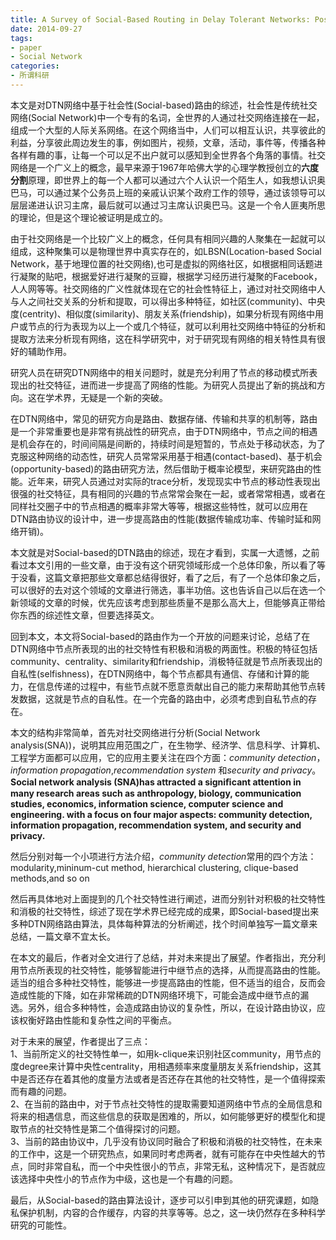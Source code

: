 ```yaml
---
title: A Survey of Social-Based Routing in Delay Tolerant Networks: Positive and Negative Social Effects
date: 2014-09-27
tags:
- paper
- Social Network
categories:
- 所谓科研
---
```


本文是对DTN网络中基于社会性(Social-based)路由的综述，社会性是传统社交网络(Social Network)中一个专有的名词，全世界的人通过社交网络连接在一起，组成一个大型的人际关系网络。在这个网络当中，人们可以相互认识，共享彼此的利益，分享彼此周边发生的事，例如图片，视频，文章，活动，事件等，传播各种各样有趣的事，让每一个可以足不出户就可以感知到全世界各个角落的事情。社交网络是一个广义上的概念，最早来源于1967年哈佛大学的心理学教授创立的**六度分割**原理，即世界上的每一个人都可以通过六个人认识一个陌生人，如我想认识奥巴马，可以通过某个公务员上班的亲戚认识某个政府工作的领导，通过该领导可以层层递进认识习主席，最后就可以通过习主席认识奥巴马。这是一个令人匪夷所思的理论，但是这个理论被证明是成立的。  

由于社交网络是一个比较广义上的概念，任何具有相同兴趣的人聚集在一起就可以组成，这种聚集可以是物理世界中真实存在的，如LBSN(Location-based Social Network，基于地理位置的社交网络),也可是虚拟的网络社区，如根据相同话题进行凝聚的贴吧，根据爱好进行凝聚的豆瓣，根据学习经历进行凝聚的Facebook，人人网等等。社交网络的广义性就体现在它的社会性特征上，通过对社交网络中人与人之间社交关系的分析和提取，可以得出多种特征，如社区(community)、中央度(centrity)、相似度(similarity)、朋友关系(friendship)，如果分析现有网络中用户或节点的行为表现为以上一个或几个特征，就可以利用社交网络中特征的分析和提取方法来分析现有网络，这在科学研究中，对于研究现有网络的相关特性具有很好的辅助作用。  

研究人员在研究DTN网络中的相关问题时，就是充分利用了节点的移动模式所表现出的社交特征，进而进一步提高了网络的性能。为研究人员提出了新的挑战和方向。这在学术界，无疑是一个新的突破。  

在DTN网络中，常见的研究方向是路由、数据存储、传输和共享的机制等，路由是一个非常重要也是非常有挑战性的研究点，由于DTN网络中，节点之间的相遇是机会存在的，时间间隔是间断的，持续时间是短暂的，节点处于移动状态，为了克服这种网络的动态性，研究人员常常采用基于相遇(contact-based)、基于机会(opportunity-based)的路由研究方法，然后借助于概率论模型，来研究路由的性能。近年来，研究人员通过对实际的trace分析，发现现实中节点的移动性表现出很强的社交特征，具有相同的兴趣的节点常常会聚在一起，或者常常相遇，或者在同样社交圈子中的节点相遇的概率非常大等等，根据这些特性，就可以应用在DTN路由协议的设计中，进一步提高路由的性能(数据传输成功率、传输时延和网络开销)。  
 
本文就是对Social-based的DTN路由的综述，现在才看到，实属一大遗憾，之前看过本文引用的一些文章，由于没有这个研究领域形成一个总体印象，所以看了等于没看，这篇文章把那些文章都总结得很好，看了之后，有了一个总体印象之后，可以很好的去对这个领域的文章进行筛选，事半功倍。这也告诉自己以后在选一个新领域的文章的时候，优先应该考虑到那些质量不是那么高大上，但能够真正带给你东西的综述性文章，但要选择英文。 

回到本文，本文将Social-based的路由作为一个开放的问题来讨论，总结了在DTN网络中节点所表现的出的社交特性有积极和消极的两面性。积极的特征包括community、centrality、similarity和friendship，消极特征就是节点所表现出的自私性(selfishness)，在DTN网络中，每个节点都具有通信、存储和计算的能力，在信息传递的过程中，有些节点就不愿意贡献出自己的能力来帮助其他节点转发数据，这就是节点的自私性。在一个完备的路由中，必须考虑到自私节点的存在。  

本文的结构非常简单，首先对社交网络进行分析(Social Network analysis(SNA))，说明其应用范围之广，在生物学、经济学、信息科学、计算机、工程学方面都可以应用，它的应用主要关注在四个方面：*community detection*，*information propagation*,*recommendation system* 和*security and privacy*。  
**Social network analysis (SNA)has attracted a signiﬁcant attention in many research areas such as anthropology, biology, communication studies, economics, information science, computer science and engineering. with a focus on four major aspects: community detection, information propagation, recommendation system, and security and privacy.**  

然后分别对每一个小项进行方法介绍，*community detection*常用的四个方法：modularity,mininum-cut method, hierarchical clustering, clique-based methods,and so on  

然后再具体地对上面提到的几个社交特性进行阐述，进而分别针对积极的社交特性和消极的社交特性，综述了现在学术界已经完成的成果，即Social-based提出来多种DTN网络路由算法，具体每种算法的分析阐述，找个时间单独写一篇文章来总结，一篇文章不宜太长。  

在本文的最后，作者对全文进行了总结，并对未来提出了展望。作者指出，充分利用节点所表现的社交特性，能够智能进行中继节点的选择，从而提高路由的性能。适当的组合多种社交特性，能够进一步提高路由的性能，但不适当的组合，反而会造成性能的下降，如在非常稀疏的DTN网络环境下，可能会造成中继节点的漏选。另外，组合多种特性，会造成路由协议的复杂性，所以，在设计路由协议，应该权衡好路由性能和复杂性之间的平衡点。  

对于未来的展望，作者提出了三点：  
1、当前所定义的社交特性单一，如用k-clique来识别社区community，用节点的度degree来计算中央性centrality，用相遇频率来度量朋友关系friendship，这其中是否还存在着其他的度量方法或者是否还存在其他的社交特性，是一个值得探索而有趣的问题。  
2、在当前的路由中，对于节点社交特性的提取需要知道网络中节点的全局信息和将来的相遇信息，而这些信息的获取是困难的，所以，如何能够更好的模型化和提取节点的社交特性是第二个值得探讨的问题。  
3、当前的路由协议中，几乎没有协议同时融合了积极和消极的社交特性，在未来的工作中，这是一个研究热点，如果同时考虑两者，就有可能存在中央性越大的节点，同时非常自私，而一个中央性很小的节点，非常无私，这种情况下，是否就应该选择中央性小的节点作为中级，这也是一个有趣的问题。  

最后，从Social-based的路由算法设计，逐步可以引申到其他的研究课题，如隐私保护机制，内容的合作缓存，内容的共享等等。总之，这一块仍然存在多种科学研究的可能性。